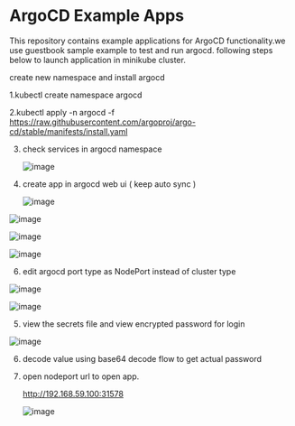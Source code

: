 # ArgoCD Example Apps

This repository contains example applications for  ArgoCD functionality.we use guestbook sample example to test and run argocd. following steps below to launch application in minikube
cluster. 

create new namespace and install argocd 

1.kubectl create namespace argocd

2.kubectl apply -n argocd -f https://raw.githubusercontent.com/argoproj/argo-cd/stable/manifests/install.yaml


3. check services in argocd namespace

    ![image](https://github.com/user-attachments/assets/aa67f4cf-9b54-4586-9480-67d98a73a49d)


4. create app in argocd web ui ( keep auto sync ) 


   ![image](https://github.com/user-attachments/assets/9fb19ac9-f62e-4df6-95e2-e61b6e0ed8f0)


  ![image](https://github.com/user-attachments/assets/bfada64c-e6f7-458c-89da-7d9322d97462)


  ![image](https://github.com/user-attachments/assets/40761279-0fbe-488a-99f9-ebb7a0bfa262)


 ![image](https://github.com/user-attachments/assets/1f853a05-a272-4837-a196-00da68ce6c15)






6. edit argocd port type as NodePort instead of cluster type 

  ![image](https://github.com/user-attachments/assets/88c18ccb-19de-4beb-b7f2-f7b9dda36ab7)


  ![image](https://github.com/user-attachments/assets/7ecdf84e-2fa5-4c02-a4a7-7becb5786714)



5. view the secrets file and view encrypted password for login

![image](https://github.com/user-attachments/assets/d500c1c4-3dea-42a9-83b2-80d713272f6f)


6. decode value using base64 decode flow to get actual password


7. open nodeport url to open app.

   http://192.168.59.100:31578


   ![image](https://github.com/user-attachments/assets/be70d0b0-961b-48c0-a66c-aa107ad0edaf)


   




